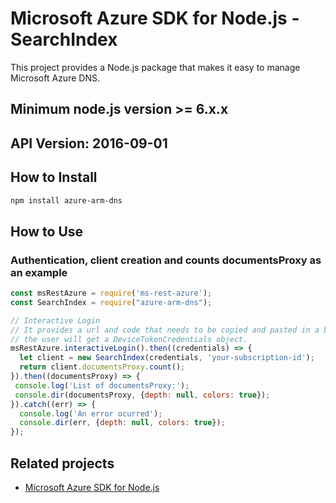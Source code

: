 # Microsoft Azure SDK for Node.js - SearchIndex

This project provides a Node.js package that makes it easy to manage Microsoft Azure DNS.
## Minimum node.js version >= 6.x.x
## API Version: 2016-09-01
## How to Install

```bash
npm install azure-arm-dns
```

## How to Use

### Authentication, client creation and counts documentsProxy as an example

 ```javascript
 const msRestAzure = require('ms-rest-azure');
 const SearchIndex = require("azure-arm-dns");
 
 // Interactive Login
 // It provides a url and code that needs to be copied and pasted in a browser and authenticated over there. If successful, 
 // the user will get a DeviceTokenCredentials object.
 msRestAzure.interactiveLogin().then((credentials) => {
   let client = new SearchIndex(credentials, 'your-subscription-id');
   return client.documentsProxy.count();
 }).then((documentsProxy) => {
  console.log('List of documentsProxy:');
  console.dir(documentsProxy, {depth: null, colors: true});
}).catch((err) => {
   console.log('An error ocurred');
   console.dir(err, {depth: null, colors: true});
 });
```

## Related projects

- [Microsoft Azure SDK for Node.js](https://github.com/Azure/azure-sdk-for-node)